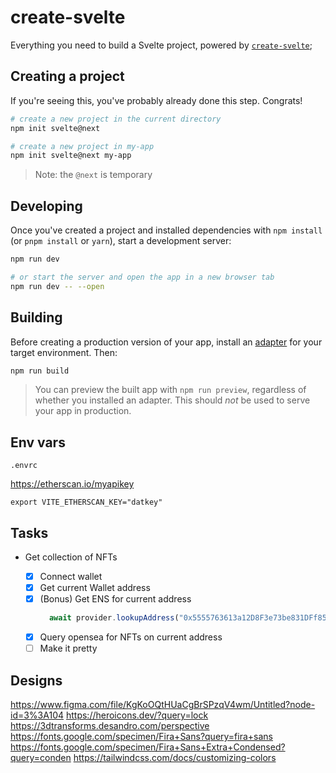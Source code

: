 # create-svelte

Everything you need to build a Svelte project, powered by [`create-svelte`](https://github.com/sveltejs/kit/tree/master/packages/create-svelte);

## Creating a project

If you're seeing this, you've probably already done this step. Congrats!

```bash
# create a new project in the current directory
npm init svelte@next

# create a new project in my-app
npm init svelte@next my-app
```

> Note: the `@next` is temporary

## Developing

Once you've created a project and installed dependencies with `npm install` (or `pnpm install` or `yarn`), start a development server:

```bash
npm run dev

# or start the server and open the app in a new browser tab
npm run dev -- --open
```

## Building

Before creating a production version of your app, install an [adapter](https://kit.svelte.dev/docs#adapters) for your target environment. Then:

```bash
npm run build
```

> You can preview the built app with `npm run preview`, regardless of whether you installed an adapter. This should _not_ be used to serve your app in production.

## Env vars

`.envrc`

https://etherscan.io/myapikey

```
export VITE_ETHERSCAN_KEY="datkey"
```

## Tasks
* Get collection of NFTs

  * [x] Connect wallet
  * [x] Get current Wallet address
  * [x] (Bonus) Get ENS for current address 
    ```js
      await provider.lookupAddress("0x5555763613a12D8F3e73be831DFf8598089d3dCa");
    ```
  * [x] Query opensea for NFTs on current address
  * [ ] Make it pretty

## Designs
https://www.figma.com/file/KgKoOQtHUaCgBrSPzqV4wm/Untitled?node-id=3%3A104
https://heroicons.dev/?query=lock
https://3dtransforms.desandro.com/perspective
https://fonts.google.com/specimen/Fira+Sans?query=fira+sans
https://fonts.google.com/specimen/Fira+Sans+Extra+Condensed?query=conden
https://tailwindcss.com/docs/customizing-colors